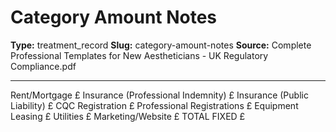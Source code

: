 # Category Amount Notes

**Type:** treatment_record
**Slug:** category-amount-notes
**Source:** Complete Professional Templates for New Aestheticians - UK Regulatory Compliance.pdf

---

Rent/Mortgage £
Insurance (Professional Indemnity) £
Insurance (Public Liability) £
CQC Registration £
Professional Registrations £
Equipment Leasing £
Utilities £
Marketing/Website £
TOTAL FIXED £